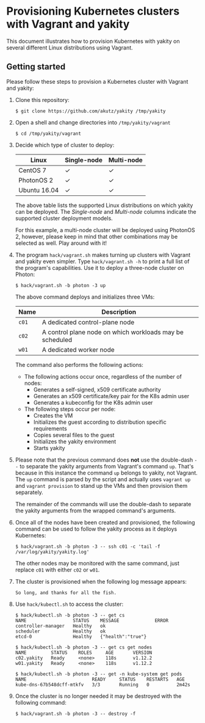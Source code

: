 # Provisioning Kubernetes clusters with Vagrant and yakity
This document illustrates how to provision Kubernetes with yakity
on several different Linux distributions using Vagrant.

## Getting started
Please follow these steps to provision a Kubernetes cluster with Vagrant and yakity:

1. Clone this repository:
    ```shell
    $ git clone https://github.com/akutz/yakity /tmp/yakity
    ```

2. Open a shell and change directories into `/tmp/yakity/vagrant`
    ```shell
    $ cd /tmp/yakity/vagrant
    ```

3. Decide which type of cluster to deploy:

    | Linux | Single-node | Multi-node |
    |-------|-------------|------------|
    | CentOS 7 | ✓ | ✓ |
    | PhotonOS 2 | ✓ | ✓ |
    | Ubuntu 16.04 | ✓ | ✓ |

    The above table lists the supported Linux distributions on which yakity can be deployed. The _Single-node_ and _Multi-node_ columns indicate the supported cluster deployment models.

    For this example, a multi-node cluster will be deployed using PhotonOS 2, however, please keep in mind that other combinations may be selected as well. Play around with it!

4. The program `hack/vagrant.sh` makes turning up clusters with Vagrant and yakity even simpler. Type `hack/vagrant.sh -h` to print a full list of the program's capabilities. Use it to deploy a three-node cluster on Photon:

    ```shell
    $ hack/vagrant.sh -b photon -3 up
    ```

    The above command deploys and initializes three VMs:

    | Name | Description |
    |------|-------------|
    | `c01` | A dedicated control-plane node |
    | `c02` | A control plane node on which workloads may be scheduled |
    | `w01` | A dedicated worker node |

    The command also performs the following actions:
    
    * The following actions occur once, regardless of the number of nodes:
      * Generates a self-signed, x509 certificate authority
      * Generates an x509 certificate/key pair for the K8s admin user
      * Generates a kubeconfig for the K8s admin user
    * The following steps occur per node:
      * Creates the VM
      * Initializes the guest according to distribution specific requirements
      * Copies several files to the guest
      * Initializes the yakity environment
      * Starts yakity

5. Please note that the previous command does **not** use the double-dash `--` to separate the yakity arguments from Vagrant's command `up`. That's because in this instance the command `up` belongs to yakity, not Vagrant. The `up` command is parsed by the script and actually uses `vagrant up` and `vagrant provision` to stand up the VMs and then provision them separately.

    The remainder of the commands will use the double-dash to separate the yakity arguments from the wrapped command's arguments.

6. Once all of the nodes have been created and provisioned, the following command can be used to follow the yakity process as it deploys Kubernetes:
    ```shell
    $ hack/vagrant.sh -b photon -3 -- ssh c01 -c 'tail -f /var/log/yakity/yakity.log'
    ```

    The other nodes may be monitored with the same command, just replace `c01` with either `c02` or `w01`.

7. The cluster is provisioned when the following log message appears:
    ```
    So long, and thanks for all the fish.
    ```

8. Use `hack/kubectl.sh` to access the cluster:
    ```shell
    $ hack/kubectl.sh -b photon -3 -- get cs
    NAME                 STATUS    MESSAGE             ERROR
    controller-manager   Healthy   ok                  
    scheduler            Healthy   ok                  
    etcd-0               Healthy   {"health":"true"}
    ```

    ```shell
    $ hack/kubectl.sh -b photon -3 -- get cs get nodes
    NAME         STATUS    ROLES     AGE       VERSION
    c02.yakity   Ready     <none>    118s      v1.12.2
    w01.yakity   Ready     <none>    118s      v1.12.2
    ```

    ```shell
    $ hack/kubectl.sh -b photon -3 -- get -n kube-system get pods
    NAME                        READY     STATUS    RESTARTS   AGE
    kube-dns-67b548dcff-mtkfv   3/3       Running   0          2m42s
    ```

9. Once the cluster is no longer needed it may be destroyed with the following command:
    ```shell
    $ hack/vagrant.sh -b photon -3 -- destroy -f
    ```
